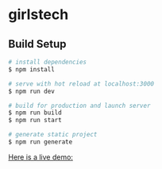 # girlstech

## Build Setup

```bash
# install dependencies
$ npm install

# serve with hot reload at localhost:3000
$ npm run dev

# build for production and launch server
$ npm run build
$ npm run start

# generate static project
$ npm run generate
```


<a href="https://techer-rise.netlify.app/">Here is a live demo: </a>